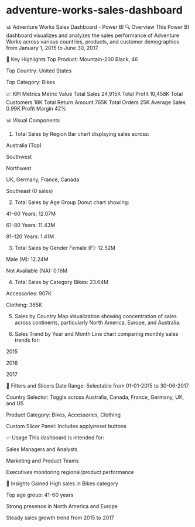 # adventure-works-sales-dashboard
📊 Adventure Works Sales Dashboard - Power BI
🔍 Overview
This Power BI dashboard visualizes and analyzes the sales performance of Adventure Works across various countries, products, and customer demographics from January 1, 2015 to June 30, 2017.

📌 Key Highlights
Top Product: Mountain-200 Black, 46

Top Country: United States

Top Category: Bikes

📈 KPI Metrics
Metric	Value
Total Sales	24,915K
Total Profit	10,458K
Total Customers	18K
Total Return Amount	765K
Total Orders	25K
Average Sales	0.99K
Profit Margin	42%

📊 Visual Components
1. Total Sales by Region
Bar chart displaying sales across:

Australia (Top)

Southwest

Northwest

UK, Germany, France, Canada

Southeast (0 sales)

2. Total Sales by Age Group
Donut chart showing:

41–60 Years: 12.07M

61–80 Years: 11.43M

81–120 Years: 1.41M

3. Total Sales by Gender
Female (F): 12.52M

Male (M): 12.24M

Not Available (NA): 0.16M

4. Total Sales by Category
Bikes: 23.64M

Accessories: 907K

Clothing: 365K

5. Sales by Country
Map visualization showing concentration of sales across continents, particularly North America, Europe, and Australia.

6. Sales Trend by Year and Month
Line chart comparing monthly sales trends for:

2015

2016

2017

🔧 Filters and Slicers
Date Range: Selectable from 01-01-2015 to 30-06-2017

Country Selector: Toggle across Australia, Canada, France, Germany, UK, and US

Product Category: Bikes, Accessories, Clothing

Custom Slicer Panel: Includes apply/reset buttons

✅ Usage
This dashboard is intended for:

Sales Managers and Analysts

Marketing and Product Teams

Executives monitoring regional/product performance

🧠 Insights Gained
High sales in Bikes category

Top age group: 41–60 years

Strong presence in North America and Europe

Steady sales growth trend from 2015 to 2017
